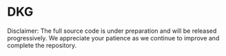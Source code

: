 # DKG
Disclaimer: The full source code is under preparation and will be released progressively. We appreciate your patience as we continue to improve and complete the repository.
